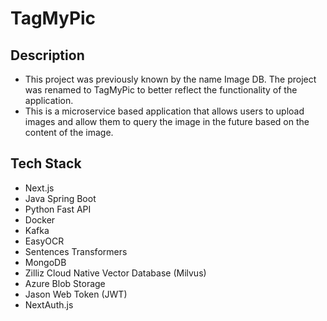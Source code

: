 # TagMyPic

## Description

- This project was previously known by the name Image DB. The project was renamed to TagMyPic to better reflect the functionality of the application.
- This is a microservice based application that allows users to upload images and allow them to query the image in the future based on the content of the image.

## Tech Stack

- Next.js
- Java Spring Boot
- Python Fast API
- Docker
- Kafka
- EasyOCR
- Sentences Transformers
- MongoDB
- Zilliz Cloud Native Vector Database (Milvus)
- Azure Blob Storage
- Jason Web Token (JWT)
- NextAuth.js
